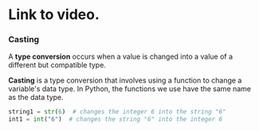 # Link to video.

### Casting

A **type conversion** occurs when a value is changed into a value of a different but compatible type. 

**Casting** is a type conversion that involves using a function to change a variable's data type. In Python, the functions we use have the same name as the data type.

```python
string1 = str(6)  # changes the integer 6 into the string "6"
int1 = int("6")  # changes the string "6" into the integer 6
```
